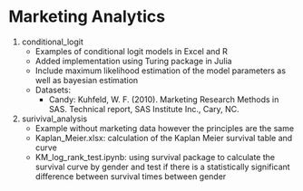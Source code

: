 # Marketing Analytics

1) conditional_logit
    - Examples of conditional logit models in Excel and R
    - Added implementation using Turing package in Julia
    - Include maximum likelihood estimation of the model parameters as well as bayesian estimation
    - Datasets:
        - Candy: Kuhfeld, W. F. (2010). Marketing Research Methods in SAS. Technical report, SAS Institute Inc., Cary, NC.
2) surivival_analysis
    - Example without marketing data however the principles are the same
    - Kaplan_Meier.xlsx: calculation of the Kaplan Meier survival table and curve
    - KM_log_rank_test.ipynb: using survival package to calculate the survival curve by gender and test if there is a statistically significant difference between survival times between gender
